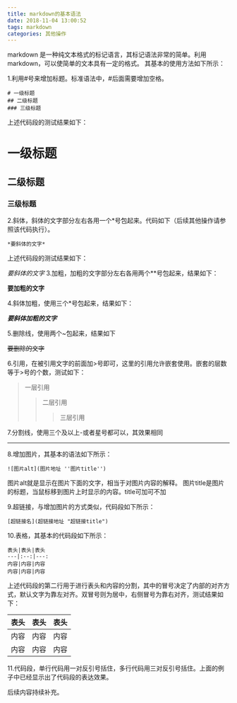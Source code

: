 ```yaml
---
title: markdown的基本语法
date: 2018-11-04 13:00:52
tags: markdown
categories: 其他操作
---
```


markdown 是一种纯文本格式的标记语言，其标记语法非常的简单。利用markdown，可以使简单的文本具有一定的格式。
其基本的使用方法如下所示：

1.利用#号来增加标题。标准语法中，#后面需要增加空格。

```
# 一级标题
## 二级标题
### 三级标题
```

上述代码段的测试结果如下：

# 一级标题
## 二级标题
### 三级标题

2.斜体，斜体的文字部分左右各用一个*号包起来。代码如下（后续其他操作请参照该代码执行）。
```
*要斜体的文字*
```
上述代码段的测试结果如下：

*要斜体的文字*
3.加粗，加粗的文字部分左右各用两个**号包起来，结果如下：

**要加粗的文字**

4.斜体加粗，使用三个*号包起来，结果如下：

***要斜体加粗的文字***

5.删除线，使用两个~包起来，结果如下

~~要删除的文字~~

6.引用，在被引用文字的前面加>号即可，这里的引用允许嵌套使用。嵌套的层数等于>号的个数，测试如下：

>一层引用
>>二层引用
>>>三层引用

7.分割线，使用三个及以上-或者星号都可以，其效果相同

---

8.增加图片，其基本的语法如下所示：

```
![图片alt](图片地址 ''图片title'')
```

图片alt就是显示在图片下面的文字，相当于对图片内容的解释。
图片title是图片的标题，当鼠标移到图片上时显示的内容。title可加可不加

9.超链接，与增加图片的方式类似，代码段如下所示：

```
[超链接名](超链接地址 "超链接title")
```

10.表格，其基本的代码段如下所示：

```
表头|表头|表头
---|:--:|---:
内容|内容|内容
内容|内容|内容
```
上述代码段的第二行用于进行表头和内容的分割，其中的冒号决定了内部的对齐方式，默认文字为靠左对齐。双冒号则为居中，右侧冒号为靠右对齐，测试结果如下：

|表头|表头|表头|
|---|:--:|---:|
|内容|内容|内容|
|内容|内容|内容|

11.代码段，单行代码用一对反引号括住，多行代码用三对反引号括住。上面的例子中已经显示出了代码段的表达效果。

后续内容持续补充。


